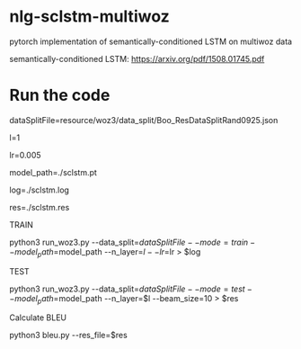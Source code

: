 # nlg-sclstm-multiwoz
pytorch implementation of semantically-conditioned LSTM on multiwoz data


semantically-conditioned LSTM: https://arxiv.org/pdf/1508.01745.pdf

# Run the code

dataSplitFile=resource/woz3/data_split/Boo_ResDataSplitRand0925.json

l=1

lr=0.005

model_path=./sclstm.pt

log=./sclstm.log

res=./sclstm.res



TRAIN

python3 run_woz3.py --data_split=$dataSplitFile --mode=train --model_path=$model_path --n_layer=$l --lr=$lr > $log



TEST

python3 run_woz3.py --data_split=$dataSplitFile --mode=test --model_path=$model_path --n_layer=$l --beam_size=10 > $res


Calculate BLEU

python3 bleu.py --res_file=$res
